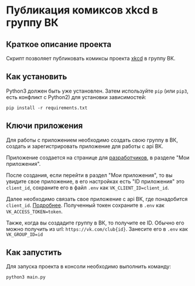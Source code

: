 # Публикация комиксов xkcd в группу ВК

## Краткое описание проекта

Скрипт позволяет публиковать комиксы проекта [xkcd](https://xkcd.com/) в группу ВК.

## Как установить

Python3 должен быть уже установлен. 
Затем используйте `pip` (или `pip3`, есть конфликт с Python2) для установки 
зависимостей:
```
pip install -r requirements.txt
```

## Ключи приложения

Для работы с приложением необходимо создать свою группу в ВК, создать и зарегистрировать
приложение для работы с api ВК. 

Приложение создается на странице для [разработчиков](https://dev.vk.com/), в разделе "Мои приложения".

После создания, если перейти в раздел "Мои приложения", то вы увидите свое приложение, 
в его настройках есть "ID приложения" это ```client_id```, сохраните его в файл ```.env```
как ```VK_CLIENT_ID=client_id```.

Далее необходимо связать свое приложение с api ВК, где понадобится ```client_id```.
[Подробнее](https://dev.vk.com/api/access-token/authcode-flow-user).
Полученный токен сохраните в ```.env``` как ```VK_ACCESS_TOKEN=token```.

Также, когда вы создадите группу в ВК, то получите ее ID. Обычно его можно получить из url:
```https://vk.com/club{id}```. Занесите его в ```.env``` как ```VK_GROUP_ID=id```

## Как запустить

Для запуска проекта в консоли необходимо выполнить команду:

```
python3 main.py
```
